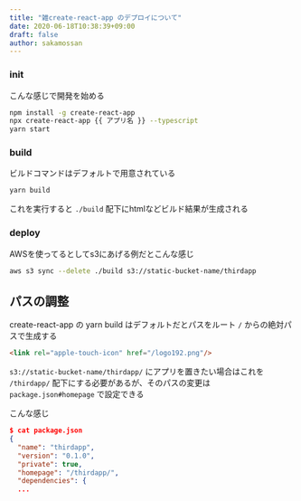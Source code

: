 ```yaml
---
title: "雑create-react-app のデプロイについて"
date: 2020-06-18T10:38:39+09:00
draft: false
author: sakamossan
---
```


### init

こんな感じで開発を始める

```bash
npm install -g create-react-app
npx create-react-app {{ アプリ名 }} --typescript
yarn start
```


### build

ビルドコマンドはデフォルトで用意されている

```bash
yarn build
```

これを実行すると `./build` 配下にhtmlなどビルド結果が生成される


### deploy

AWSを使ってるとしてs3にあげる例だとこんな感じ

```bash
aws s3 sync --delete ./build s3://static-bucket-name/thirdapp
```


## パスの調整

create-react-app の yarn build はデフォルトだとパスをルート `/` からの絶対パスで生成する

```html
<link rel="apple-touch-icon" href="/logo192.png"/>
``` 

`s3://static-bucket-name/thirdapp/` にアプリを置きたい場合はこれを `/thirdapp/` 配下にする必要があるが、そのパスの変更は `package.json#homepage` で設定できる

こんな感じ

```json
$ cat package.json
{
  "name": "thirdapp",
  "version": "0.1.0",
  "private": true,
  "homepage": "/thirdapp/",
  "dependencies": {
  ...
```
